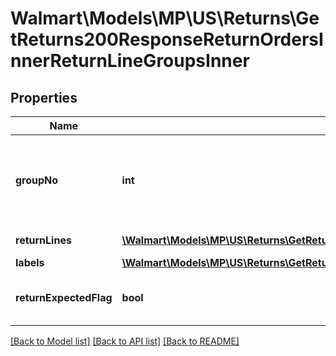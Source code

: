# Walmart\Models\MP\US\Returns\GetReturns200ResponseReturnOrdersInnerReturnLineGroupsInner

## Properties

Name | Type | Description | Notes
------------ | ------------- | ------------- | -------------
**groupNo** | **int** | Sequence of group numbers where each returnLineGroups will represent one or more return lines | [optional]
**returnLines** | [**\Walmart\Models\MP\US\Returns\GetReturns200ResponseReturnOrdersInnerReturnLineGroupsInnerReturnLinesInner[]**](GetReturns200ResponseReturnOrdersInnerReturnLineGroupsInnerReturnLinesInner.md) | Array of return lines | [optional]
**labels** | [**\Walmart\Models\MP\US\Returns\GetReturns200ResponseReturnOrdersInnerReturnLineGroupsInnerLabelsInner[]**](GetReturns200ResponseReturnOrdersInnerReturnLineGroupsInnerLabelsInner.md) | Array of labels | [optional]
**returnExpectedFlag** | **bool** | Is customer required to send this item back to return center | [optional]


[[Back to Model list]](./) [[Back to API list]](../../../../../README.md#supported-apis) [[Back to README]](../../../../../README.md)
